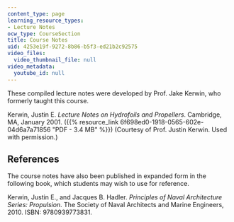 ```yaml
---
content_type: page
learning_resource_types:
- Lecture Notes
ocw_type: CourseSection
title: Course Notes
uid: 4253e19f-9272-8b86-b5f3-ed21b2c92575
video_files:
  video_thumbnail_file: null
video_metadata:
  youtube_id: null
---
```


These compiled lecture notes were developed by Prof. Jake Kerwin, who formerly taught this course.

Kerwin, Justin E. _Lecture Notes on Hydrofoils and Propellers_. Cambridge, MA, January 2001. ({{% resource_link 6f698ed0-1918-0565-602e-04d6a7a71856 "PDF - 3.4 MB" %}}) (Courtesy of Prof. Justin Kerwin. Used with permission.)

References
----------

The course notes have also been published in expanded form in the following book, which students may wish to use for reference.

Kerwin, Justin E., and Jacques B. Hadler. _Principles of Naval Architecture Series: Propulsion_. The Society of Naval Architects and Marine Engineers, 2010. ISBN: 9780939773831.